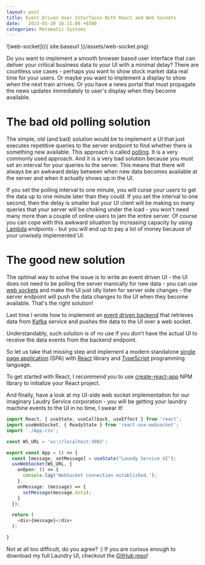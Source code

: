 ```yaml
---
layout: post
title: Event Driven User Interfaces With React and Web Sockets
date:   2023-05-20 16.11.00 +0300
categories: Metamatic Systems
---
```


![web-socket]({{ site.baseurl }}/assets/web-socket.png)

Do you want to implement a smooth browser based user interface that can deliver
your critical business data to your UI with a minimal delay? There are
countless use cases - perhaps you want to show stock market data
real time for your users. Or maybe you want to implement a display 
to show when the next train arrives. Or you have a news portal that
must propagate the news updates immediately to user's display when they become
available. 

# The bad old polling solution

The simple, old (and bad) solution would be to implement a UI that just executes
repetitive queries to the server endpoint to find whether there is something
new available. This approach is called [polling](https://en.wikipedia.org/wiki/Polling_(computer_science)).
It is a very commonly used approach. And it is a very bad solution because
you must set an interval for your queries to the server. This means
that there will always be an awkward delay between when new data becomes
available at the server and when it actually shows up in the UI. 

If you set the polling interval to one minute, you will
curse your users to get the data up to one minute later than they could.
If you set the interval to one second, then the delay is smaller but your 
UI client will be making so many queries that your server will be choking
under the load - you won't need many more than a couple of online users to
jam the entire server. Of course you can cope with this awkward situation by increasing capacity
by using [Lambda](https://aws.amazon.com/lambda/) endpoints - but you will
end up to pay a lot of money because of your unwisely implemented UI.

# The good new solution

The optimal way to solve the issue is to write an event driven UI - the UI
does not need to be polling the server manically for new data - you can use
[web sockets](https://developer.mozilla.org/en-US/docs/Web/API/WebSockets_API)
and make the UI just idly listen for server side changes - the 
server endpoint will push the data changes to the UI when they become available.
That's the right solution!

Last time I wrote how to implement an [event driven backend](https://www.metamatic.net/metamatic/systems/2023/05/19/how-to-create-event-driven-data-flow-with-websockets-and-kafka.html) that retrieves
data from [Kafka](https://kafka.apache.org/) service and pushes the data to the UI over a web socket.

Understandably, such solution is of no use if you don't have the actual UI
to receive the data events from the backend endpoint.

So let us take that missing step and implement a modern standalone [single page
application](https://en.wikipedia.org/wiki/Single-page_application) (SPA) 
with [React](https://react.dev/) library and [TypeScript](https://www.typescriptlang.org/)
programming language.  

To get started with React, I recommend you to use [create-react-app](https://create-react-app.dev/) NPM library
to initialize your React project. 

And finally, have a look at my UI-side web socket implementation for our
imaginary Laudry Service corporation - you will be getting your laundry machine
events to the UI in no time, I swear it!

```typescript
import React, { useState, useCallback, useEffect } from 'react';
import useWebSocket, { ReadyState } from 'react-use-websocket';
import './App.css';

const WS_URL = 'ws://localhost:3002';

export const App = () => {
  const [message, setMessage] = useState("Laundy Service UI");
  useWebSocket(WS_URL, {
    onOpen: () => {
      console.log('WebSocket connection established.');
    },
    onMessage: (message) => {
      setMessage(message.data);
    }
  });

  return (
    <div>{message}</div>
  );

}
```

Not at all too difficult, do you agree? :) If you are curious enough
to download my full Laundry UI, checkout the [GitHub repo](https://github.com/develprr/laundry-ui)!
